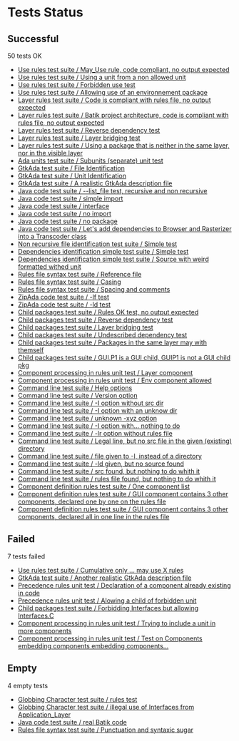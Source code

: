 # Tests Status

## Successful

   50 tests OK

  - [Use rules test suite / May_Use rule, code compliant, no output expected]()
  - [Use rules test suite / Using a unit from a non allowed unit]()
  - [Use rules test suite / Forbidden use test]()
  - [Use rules test suite / Allowing use of an environnement package]()
  - [Layer rules test suite / Code is compliant with rules file, no output expected]()
  - [Layer rules test suite / Batik project architecture, code is compliant with rules file, no output expected]()
  - [Layer rules test suite / Reverse dependency test]()
  - [Layer rules test suite / Layer bridging test]()
  - [Layer rules test suite / Using a package that is neither in the same layer, nor in the visible layer]()
  - [Ada units test suite / Subunits (separate) unit test]()
  - [GtkAda test suite / File Identification]()
  - [GtkAda test suite / Unit Identification]()
  - [GtkAda test suite / A realistic GtkAda description file]()
  - [Java code test suite / --list_file test, recursive and non recursive]()
  - [Java code test suite / simple import]()
  - [Java code test suite / interface]()
  - [Java code test suite / no import]()
  - [Java code test suite / no package]()
  - [Java code test suite / Let's add dependencies to Browser and Rasterizer into a Transcoder class]()
  - [Non recursive file identification test suite / Simple test]()
  - [Dependencies identification simple test suite / Simple test]()
  - [Dependencies identification simple test suite / Source with weird formatted withed unit]()
  - [Rules file syntax test suite / Reference file]()
  - [Rules file syntax test suite / Casing]()
  - [Rules file syntax test suite / Spacing and comments]()
  - [ZipAda code test suite / -lf test]()
  - [ZipAda code test suite / -ld test]()
  - [Child packages test suite / Rules OK test, no output expected]()
  - [Child packages test suite / Reverse dependency test]()
  - [Child packages test suite / Layer bridging test]()
  - [Child packages test suite / Undescribed dependency test]()
  - [Child packages test suite / Packages in the same layer may with themself]()
  - [Child packages test suite / GUI.P1 is a GUI child, GUIP1 is not a GUI child pkg]()
  - [Component processing in rules unit test / Layer component]()
  - [Component processing in rules unit test / Env component allowed]()
  - [Command line test suite / Help options]()
  - [Command line test suite / Version option]()
  - [Command line test suite / -I option without src dir]()
  - [Command line test suite / -I option with an unknow dir]()
  - [Command line test suite / unknown -xyz option]()
  - [Command line test suite / -I option with... nothing to do]()
  - [Command line test suite / -lr option without rules file]()
  - [Command line test suite / Legal line, but no src file in the given (existing) directory]()
  - [Command line test suite / file given to -I, instead of a directory]()
  - [Command line test suite / -ld given, but no source found]()
  - [Command line test suite / src found, but nothing to do whith it]()
  - [Command line test suite / rules file found, but nothing to do whith it]()
  - [Component definition rules test suite / One component list]()
  - [Component definition rules test suite / GUI component contains 3 other components, declared one by one on the rules file]()
  - [Component definition rules test suite / GUI component contains 3 other components, declared all in one line in the rules file]()

## Failed

   7 tests failed

  - [Use rules test suite / Cumulative only ... may use X rules]()
  - [GtkAda test suite / Another realistic GtkAda description file]()
  - [Precedence rules unit test / Declaration of a component already existing in code]()
  - [Precedence rules unit test / Alowing a child of forbidden unit]()
  - [Child packages test suite / Forbidding Interfaces but allowing Interfaces.C]()
  - [Component processing in rules unit test / Trying to include a unit in more components]()
  - [Component processing in rules unit test / Test on Components embedding components embedding components...]()

## Empty

   4 empty tests

  - [Globbing Character test suite / rules test]()
  - [Globbing Character test suite / illegal use of Interfaces from Application_Layer]()
  - [Java code test suite / real Batik code]()
  - [Rules file syntax test suite / Punctuation and syntaxic sugar]()
